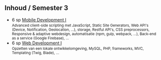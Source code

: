 Inhoud **/ Semester 3**
----------------

- 6 sp [Mobile Development I](https://bamaflexweb.arteveldehs.be/BMFUIDetailxOLOD.aspx?a=97807&b=5&c=1)  
  <small>Advanced client-side scripting met JavaScript, Static Site Generators, Web API's (Device, Notification, Geolocation, …), storage, Restful API's, CSS preprocessors, Responsive & adaptive webdesign, automatisatie (npm, gulp, webpack, …), Back-end as a service (Google Firebase), …</small>
- 6 sp [Web Development I](https://bamaflexweb.arteveldehs.be/BMFUIDetailxOLOD.aspx?a=97877&b=5&c=1)  
  <small>Opzetten van een lokale ontwikkelomgeving, MySQL, PHP, frameworks, MVC, Templating (Twig, Blade), …</small>  